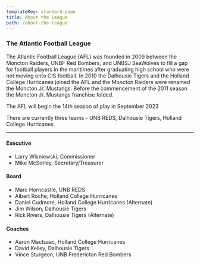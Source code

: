 ```yaml
---
templateKey: standard-page
title: About the League
path: /about-the-league
---
```

### The Atlantic Football League

The Atlantic Football League (AFL) was founded in 2009 between the Moncton Raiders, UNBF Red Bombers, and UNBSJ SeaWolves to fill a gap for football players in the maritimes after graduating high school who were not moving onto CIS football. In 2010 the Dalhousie Tigers and the Holland College Hurricanes joined the AFL and the Moncton Raiders were renamed the Moncton Jr. Mustangs.  Before the commencement of the 2011 season the Moncton Jr. Mustangs franchise folded.

The AFL will begin the 14th season of play in September 2023

T﻿here are currently three teams - UNB REDS, Dalhousie Tigers, Holland College Hurricanes

- - -

#### Executive

* Larry Wisniewski, Commissioner
* Mike McSorley, Secretary/Treasurer

#### Board

* Marc Horncastle, UNB REDS
* Albert Roche, Holland College Hurricanes
* Daniel Cudmore, Holland College Hurricanes (Alternate)
* Jim Wilson, Dalhousie Tigers
* Rick Rivers, Dalhousie Tigers (Alternate)

#### Coaches

* Aaron MacIsaac,  Holland College Hurricanes
* David Kelley, Dalhousie Tigers
* Vince Sturgeon, UNB Fredericton Red Bombers